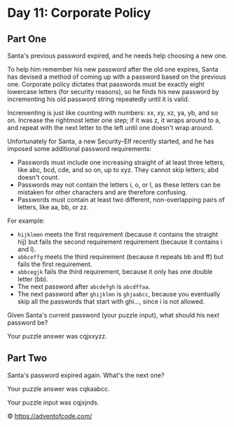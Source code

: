 # Day 11: Corporate Policy

## Part One

Santa's previous password expired, and he needs help choosing a new one.

To help him remember his new password after the old one expires, Santa has devised a method of coming up with a password based on the previous one. Corporate policy dictates that passwords must be exactly eight lowercase letters (for security reasons), so he finds his new password by incrementing his old password string repeatedly until it is valid.

Incrementing is just like counting with numbers: xx, xy, xz, ya, yb, and so on. Increase the rightmost letter one step; if it was z, it wraps around to a, and repeat with the next letter to the left until one doesn't wrap around.

Unfortunately for Santa, a new Security-Elf recently started, and he has imposed some additional password requirements:

-  Passwords must include one increasing straight of at least three letters, like abc, bcd, cde, and so on, up to xyz. They cannot skip letters; abd doesn't count.
-  Passwords may not contain the letters i, o, or l, as these letters can be mistaken for other characters and are therefore confusing.
-  Passwords must contain at least two different, non-overlapping pairs of letters, like aa, bb, or zz.

For example:

-  `hijklmmn` meets the first requirement (because it contains the straight hij) but fails the second requirement requirement (because it contains i and l).
-  `abbceffg` meets the third requirement (because it repeats bb and ff) but fails the first requirement.
-  `abbcegjk` fails the third requirement, because it only has one double letter (bb).
-  The next password after `abcdefgh` is `abcdffaa`.
-  The next password after `ghijklmn` is `ghjaabcc`, because you eventually skip all the passwords that start with ghi..., since i is not allowed.

Given Santa's current password (your puzzle input), what should his next password be?

Your puzzle answer was cqjxxyzz.

## Part Two

Santa's password expired again. What's the next one?

Your puzzle answer was cqkaabcc.

Your puzzle input was cqjxjnds.

:copyright: https://adventofcode.com/